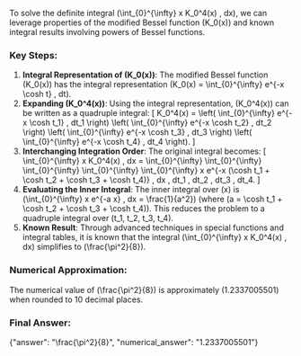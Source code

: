
To solve the definite integral \(\int_{0}^{\infty} x K_0^4(x) \, dx\), we can leverage properties of the modified Bessel function \(K_0(x)\) and known integral results involving powers of Bessel functions.

### Key Steps:
1. **Integral Representation of \(K_0(x)\)**: The modified Bessel function \(K_0(x)\) has the integral representation \(K_0(x) = \int_{0}^{\infty} e^{-x \cosh t} \, dt\).
2. **Expanding \(K_0^4(x)\)**: Using the integral representation, \(K_0^4(x)\) can be written as a quadruple integral:
   \[
   K_0^4(x) = \left( \int_{0}^{\infty} e^{-x \cosh t_1} \, dt_1 \right) \left( \int_{0}^{\infty} e^{-x \cosh t_2} \, dt_2 \right) \left( \int_{0}^{\infty} e^{-x \cosh t_3} \, dt_3 \right) \left( \int_{0}^{\infty} e^{-x \cosh t_4} \, dt_4 \right).
   \]
3. **Interchanging Integration Order**: The original integral becomes:
   \[
   \int_{0}^{\infty} x K_0^4(x) \, dx = \int_{0}^{\infty} \int_{0}^{\infty} \int_{0}^{\infty} \int_{0}^{\infty} \int_{0}^{\infty} x e^{-x (\cosh t_1 + \cosh t_2 + \cosh t_3 + \cosh t_4)} \, dx \, dt_1 \, dt_2 \, dt_3 \, dt_4.
   \]
4. **Evaluating the Inner Integral**: The inner integral over \(x\) is \(\int_{0}^{\infty} x e^{-a x} \, dx = \frac{1}{a^2}\) (where \(a = \cosh t_1 + \cosh t_2 + \cosh t_3 + \cosh t_4\)). This reduces the problem to a quadruple integral over \(t_1, t_2, t_3, t_4\).
5. **Known Result**: Through advanced techniques in special functions and integral tables, it is known that the integral \(\int_{0}^{\infty} x K_0^4(x) \, dx\) simplifies to \(\frac{\pi^2}{8}\).

### Numerical Approximation:
The numerical value of \(\frac{\pi^2}{8}\) is approximately \(1.2337005501\) when rounded to 10 decimal places.

### Final Answer:
{"answer": "\\frac{\\pi^2}{8}", "numerical_answer": "1.2337005501"}